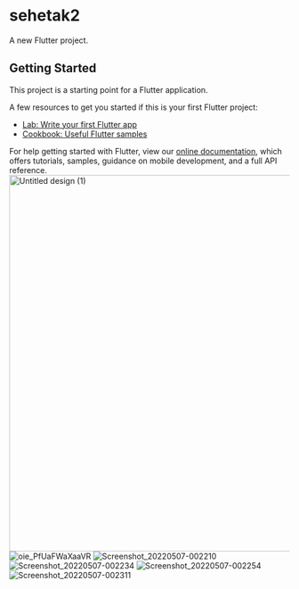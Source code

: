 # sehetak2

A new Flutter project.

## Getting Started

This project is a starting point for a Flutter application.

A few resources to get you started if this is your first Flutter project:

- [Lab: Write your first Flutter app](https://flutter.dev/docs/get-started/codelab)
- [Cookbook: Useful Flutter samples](https://flutter.dev/docs/cookbook)

For help getting started with Flutter, view our
[online documentation](https://flutter.dev/docs), which offers tutorials,
samples, guidance on mobile development, and a full API reference.
<img width="675" alt="Untitled design (1)" src="https://user-images.githubusercontent.com/55793940/150621282-671c7caa-d2b2-4048-a952-2521f141128b.png">
![oie_PfUaFWaXaaVR](https://user-images.githubusercontent.com/55793940/150621286-6ced51e6-1c0b-4709-b90a-f54b47efbfea.png)
![Screenshot_20220507-002210](https://user-images.githubusercontent.com/55793940/167218423-01abe73d-f82c-4c02-a70b-22cd18bf6cf9.png)
![Screenshot_20220507-002234](https://user-images.githubusercontent.com/55793940/167218427-e1a79901-1c42-46e7-87cb-38cf79020813.png)
![Screenshot_20220507-002254](https://user-images.githubusercontent.com/55793940/167218431-a692e1e3-b99e-4545-9d0f-a4730ec1d617.png)
![Screenshot_20220507-002311](https://user-images.githubusercontent.com/55793940/167218435-7cb44b4d-9d9d-4c00-b3d2-c46a25e2bf86.png)
